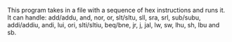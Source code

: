 This program takes in a file with a sequence of hex instructions and runs it. It can handle: add/addu, and, nor, or, slt/sltu, sll, sra, srl, sub/subu, 
addi/addiu, andi, lui, ori, slti/sltiu, beq/bne,  jr, j, jal, lw, sw, lhu, sh, lbu and sb. 
